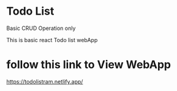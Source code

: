 # Todo List 
Basic CRUD Operation only 

This is basic react Todo list webApp 
# follow this link to View WebApp
https://todolistram.netlify.app/
